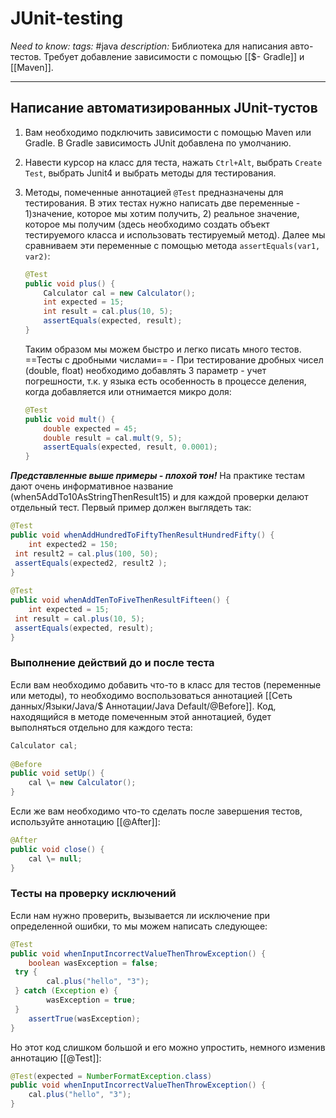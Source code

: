 # JUnit-testing
*Need to know:*
*tags:* #java 
*description:* Библиотека для написания авто-тестов. Требует добавление зависимости с помощью [[$- Gradle]] и [[Maven]].

---
## Написание автоматизированных JUnit-тустов
1. Вам необходимо подключить зависимости с помощью Maven или Gradle. В Gradle зависимость JUnit добавлена по умолчанию.
2. Навести курсор на класс для теста, нажать `Ctrl+Alt`, выбрать `Create Test`, выбрать Junit4 и выбрать методы для тестирования.
3. Методы, помеченные аннотацией `@Test` предназначены для тестирования. В этих тестах нужно написать две переменные - 1)значение, которое мы хотим получить, 2) реальное значение, которое мы получим (здесь необходимо создать объект тестируемого класса и использовать тестируемый метод). Далее мы сравниваем эти переменные с помощью метода `assertEquals(var1, var2)`:
	```java
	@Test  
	public void plus() {  
		Calculator cal = new Calculator();  
		int expected = 15;  
		int result = cal.plus(10, 5);   
		assertEquals(expected, result);  
	}
	```
	
	Таким образом мы можем быстро и легко писать много тестов.
	==Тесты с дробными числами== - При тестирование дробных чисел (double, float) необходимо добавлять 3 параметр - учет погрешности, т.к. у языка есть особенность в процессе деления, когда добавляется или отнимается микро доля:
	```java
	@Test  
	public void mult() {  
		double expected = 45;  
		double result = cal.mult(9, 5);  
		assertEquals(expected, result, 0.0001);    
	}
	```

***Представленные выше примеры - плохой тон!*** На практике тестам дают очень информативное название (when5AddTo10AsStringThenResult15) и для каждой проверки делают отдельный тест. Первый пример должен выглядеть так:
```java
@Test  
public void whenAddHundredToFiftyThenResultHundredFifty() {  
    int expected2 = 150;  
 int result2 = cal.plus(100, 50);  
 assertEquals(expected2, result2 );  
}  
  
@Test  
public void whenAddTenToFiveThenResultFifteen() {  
    int expected = 15;  
 int result = cal.plus(10, 5);  
 assertEquals(expected, result);  
}
```

### Выполнение действий до и после теста
Если вам необходимо добавить что-то в класс для тестов (переменные или методы), то необходимо воспользоваться аннотацией [[Сеть данных/Языки/Java/$ Аннотации/Java Default/@Before]]. Код, находящийся в методе помеченным этой аннотацией, будет выполняться отдельно для каждого теста:

```Java
Calculator cal;  
  
@Before  
public void setUp() {  
    cal \= new Calculator();  
}
```

Если же вам необходимо что-то сделать после завершения тестов, используйте аннотацию [[@After]]:
```java
@After  
public void close() {  
    cal \= null;  
}
```
 
### Тесты на проверку исключений
Если нам нужно проверить, вызывается ли исключение при определенной ошибки, то мы можем написать следующее:

```java
@Test  
public void whenInputIncorrectValueThenThrowException() {  
    boolean wasException = false;  
 try {  
        cal.plus("hello", "3");  
 } catch (Exception e) {  
        wasException = true;  
 }  
    assertTrue(wasException);  
}
```

Но этот код слишком большой и его можно упростить, немного изменив аннотацию [[@Test]]:
```java
@Test(expected = NumberFormatException.class)  
public void whenInputIncorrectValueThenThrowException() {  
    cal.plus("hello", "3");  
}
```